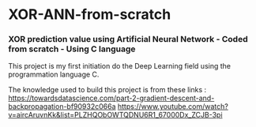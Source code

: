 # XOR-ANN-from-scratch
### XOR prediction value using Artificial Neural Network - Coded from scratch - Using C language 

This project is my first initiation do the Deep Learning field using the programmation language C.

The knowledge used to build this project is from these links : 
https://towardsdatascience.com/part-2-gradient-descent-and-backpropagation-bf90932c066a
https://www.youtube.com/watch?v=aircAruvnKk&list=PLZHQObOWTQDNU6R1_67000Dx_ZCJB-3pi
